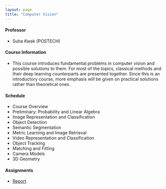 ```yaml
---
layout: page
title: "Computer Vision"
---
```

#### Professor
- Suha Kwak (POSTECH)

#### Course Information

- This course introduces fundamental problems in computer vision and possible solutions to them. For most of the topics, classical methods and their deep learning counterparts are presented together. Since this is an introductory course, more emphasis will be given on practical solutions rather than theoretical ones.

#### Schedule

- Course Overview 
- Preliminary: Probability and Linear Algebra
- Image Representation and Classification
- Object Detection
- Semantic Segmentation
- Metric Learning and Image Retrieval
- Video Representation and Classification
- Object Tracking
- Matching and Fitting
- Camera Models
- 3D Geometry

#### Assignments

- [Report](/courses/computer-vision/AIGS539_FINAL.pdf)
